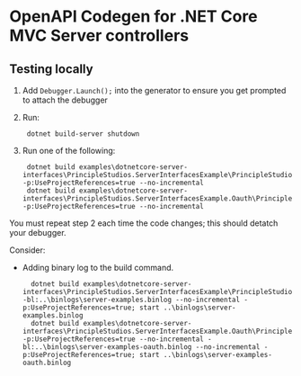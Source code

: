 # OpenAPI Codegen for .NET Core MVC Server controllers

## Testing locally

1. Add `Debugger.Launch();` into the generator to ensure you get prompted to attach the debugger
2. Run:

        dotnet build-server shutdown

3. Run one of the following:

        dotnet build examples\dotnetcore-server-interfaces\PrincipleStudios.ServerInterfacesExample\PrincipleStudios.ServerInterfacesExample.csproj -p:UseProjectReferences=true --no-incremental
        dotnet build examples\dotnetcore-server-interfaces\PrincipleStudios.ServerInterfacesExample.Oauth\PrincipleStudios.ServerInterfacesExample.Oauth.csproj -p:UseProjectReferences=true --no-incremental

You must repeat step 2 each time the code changes; this should detatch your debugger.

Consider:

- Adding binary log to the build command.

        dotnet build examples\dotnetcore-server-interfaces\PrincipleStudios.ServerInterfacesExample\PrincipleStudios.ServerInterfacesExample.csproj -bl:..\binlogs\server-examples.binlog --no-incremental -p:UseProjectReferences=true; start ..\binlogs\server-examples.binlog
        dotnet build examples\dotnetcore-server-interfaces\PrincipleStudios.ServerInterfacesExample.Oauth\PrincipleStudios.ServerInterfacesExample.Oauth.csproj -p:UseProjectReferences=true --no-incremental -bl:..\binlogs\server-examples-oauth.binlog --no-incremental -p:UseProjectReferences=true; start ..\binlogs\server-examples-oauth.binlog


